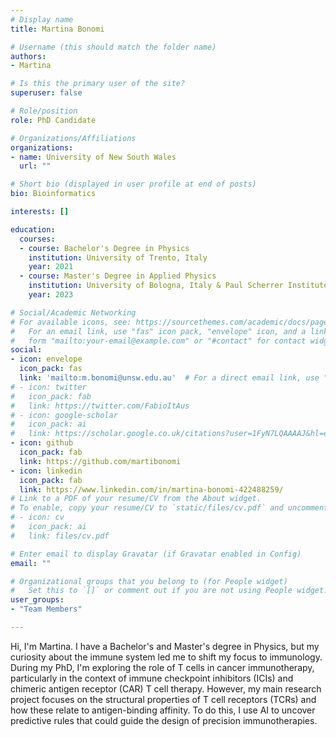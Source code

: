 ```yaml
---
# Display name
title: Martina Bonomi

# Username (this should match the folder name)
authors: 
- Martina

# Is this the primary user of the site?
superuser: false

# Role/position
role: PhD Candidate

# Organizations/Affiliations
organizations:
- name: University of New South Wales
  url: ""

# Short bio (displayed in user profile at end of posts)
bio: Bioinformatics

interests: []

education:
  courses:
  - course: Bachelor's Degree in Physics
    institution: University of Trento, Italy
    year: 2021
  - course: Master's Degree in Applied Physics
    institution: University of Bologna, Italy & Paul Scherrer Institute, Zurich, Switzerland
    year: 2023

# Social/Academic Networking
# For available icons, see: https://sourcethemes.com/academic/docs/page-builder/#icons
#   For an email link, use "fas" icon pack, "envelope" icon, and a link in the
#   form "mailto:your-email@example.com" or "#contact" for contact widget.
social:
- icon: envelope
  icon_pack: fas
  link: 'mailto:m.bonomi@unsw.edu.au'  # For a direct email link, use "mailto:test@example.org".
# - icon: twitter
#   icon_pack: fab
#   link: https://twitter.com/FabioItAus
# - icon: google-scholar
#   icon_pack: ai
#   link: https://scholar.google.co.uk/citations?user=1FyN7LQAAAAJ&hl=en&oi=ao
- icon: github
  icon_pack: fab
  link: https://github.com/martibonomi
- icon: linkedin
  icon_pack: fab
  link: https://www.linkedin.com/in/martina-bonomi-422488259/
# Link to a PDF of your resume/CV from the About widget.
# To enable, copy your resume/CV to `static/files/cv.pdf` and uncomment the lines below.
# - icon: cv
#   icon_pack: ai
#   link: files/cv.pdf

# Enter email to display Gravatar (if Gravatar enabled in Config)
email: ""

# Organizational groups that you belong to (for People widget)
#   Set this to `[]` or comment out if you are not using People widget.
user_groups:
- "Team Members"

---
```

Hi, I'm Martina.
I have a Bachelor's and Master's degree in Physics, but my curiosity about the immune system led me to shift my focus to immunology. 
During my PhD, I'm exploring the role of T cells in cancer immunotherapy, particularly in the context of immune checkpoint inhibitors (ICIs) and chimeric antigen receptor (CAR) T cell therapy.
However, my main research project focuses on the structural properties of T cell receptors (TCRs) and how these relate to antigen-binding affinity. 
To do this, I use AI to uncover predictive rules that could guide the design of precision immunotherapies.


